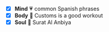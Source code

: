 - [x] **Mind** :heartpulse: common Spanish phrases
- [x] **Body** :dancer: Customs is a good workout
- [x] **Soul** :pray: Surat Al Anbiya 
